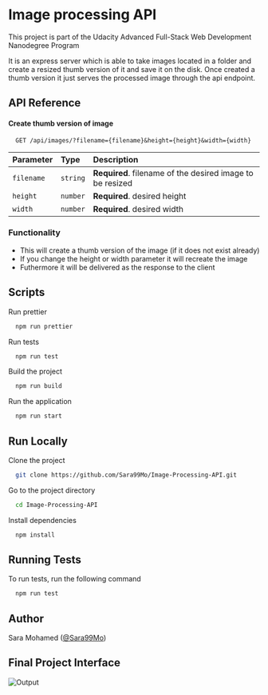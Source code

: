 # Image processing API

This project is part of the Udacity Advanced Full-Stack Web Development Nanodegree Program

It is an express server which is able to take images located in a folder and create a resized thumb version of it and save it on the disk. Once created a thumb version it just serves the processed image through the api endpoint.

## API Reference

#### Create thumb version of image

```http
  GET /api/images/?filename={filename}&height={height}&width={width}
```

| Parameter  | Type     | Description                                               |
| :--------- | :------- | :-------------------------------------------------------- |
| `filename` | `string` | **Required**. filename of the desired image to be resized |
| `height`   | `number` | **Required**. desired height                              |
| `width`    | `number` | **Required**. desired width                               |

### Functionality

-   This will create a thumb version of the image (if it does not exist already)
-   If you change the height or width parameter it will recreate the image
-   Futhermore it will be delivered as the response to the client

## Scripts

Run prettier

```bash
  npm run prettier
```

Run tests

```bash
  npm run test
```

Build the project

```bash
  npm run build
```

Run the application

```bash
  npm run start
```

## Run Locally

Clone the project

```bash
  git clone https://github.com/Sara99Mo/Image-Processing-API.git
```

Go to the project directory

```bash
  cd Image-Processing-API
```

Install dependencies

```bash
  npm install
```

## Running Tests

To run tests, run the following command

```bash
  npm run test
```

## Author

Sara Mohamed ([@Sara99Mo](https://github.com/Sara99Mo))

## Final Project Interface
![Output](https://github.com/Sara99Mo/Image-Processing-API.git/assets/Image-Processing-API.png)
